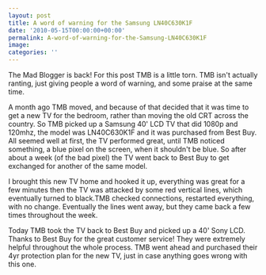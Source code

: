 ```yaml
---
layout: post
title: A word of warning for the Samsung LN40C630K1F
date: '2010-05-15T00:00:00+00:00'
permalink: A-word-of-warning-for-the-Samsung-LN40C630K1F
image: 
categories: ''
---
```

The Mad Blogger is back! For this post TMB is a little torn. TMB isn't actually ranting, just giving people a word of warning, and some praise at the same time.

A month ago TMB moved, and because of that decided that it was time to get a new TV for the bedroom, rather than moving the old CRT across the country. So TMB picked up a Samsung 40' LCD TV that did 1080p and 120mhz, the model was LN40C630K1F and it was purchased from Best Buy. All seemed well at first, the TV performed great, until TMB noticed something, a blue pixel on the screen, when it shouldn't be blue. So after about a week (of the bad pixel) the TV went back to Best Buy to get exchanged for another of the same model.

I brought this new TV home and hooked it up, everything was great for a few minutes then the TV was attacked by some red vertical lines, which eventually turned to black.TMB checked connections, restarted everything, with no change. Eventually the lines went away, but they came back a few times throughout the week. 

Today TMB took the TV back to Best Buy and picked up a 40' Sony LCD. Thanks to Best Buy for the great customer service! They were extremely helpful throughout the whole process. TMB went ahead and purchased their 4yr protection plan for the new TV, just in case anything goes wrong with this one.
